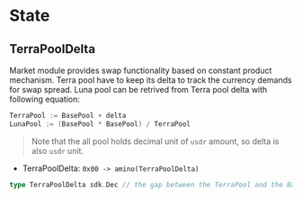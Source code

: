 <!--
order: 2
-->

# State

## TerraPoolDelta

Market module provides swap functionality based on constant product mechanism. Terra pool have to keep its delta to track the currency demands for swap spread. Luna pool can be retrived from Terra pool delta with following equation:

```go
TerraPool := BasePool + delta
LunaPool := (BasePool * BasePool) / TerraPool
```

> Note that the all pool holds decimal unit of `usdr` amount, so delta is also `usdr` unit.

- TerraPoolDelta: `0x00 -> amino(TerraPoolDelta)`

```go
type TerraPoolDelta sdk.Dec // the gap between the TerraPool and the BasePool
```
